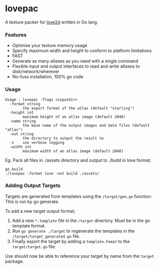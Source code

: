 # lovepac
A texture packer for [love2d](https://love2d.org) written in Go lang.

### Features

- Optimise your texture memory usage
- Specify maximum width and height to conform to platform limitations
- FAST
- Generate as many atlases as you need with a single command
- Flexible input and output interfaces to read and write atlases to disk/network/wherever
- No-fuss installation, 100% go code

### Usage

```
Usage : lovepac -flags <inputdir>
  -format string
    	the export format of the atlas (default "starling")
  -height int
    	maximum height of an atlas image (default 2048)
  -name string
    	the base name of the output images and data files (default "atlas")
  -out string
    	the directory to output the result to
  -v	use verbose logging
  -width int
    	maximum width of an atlas image (default 2048)
```

Eg. Pack all files in ./assets directory and output to ./build in love format;

```
go build
./lovepac -format love -out build ./assets/
```

### Adding Output Targets

Targets are generated from templates using the `/target/gen.go` function. This is run by go generate.

To add a new target output format;

1. Add a new `*.template` file in the `/target` directory. Must be in the go template format.
2. Run `go generate ./target` to regenerate the templates in the `/target/target_generated.go` file.
3. Finally export the target by adding a `template.Fomat` to the `target/target.go` file.

Use should now be able to reference your target by name from the `target` package.